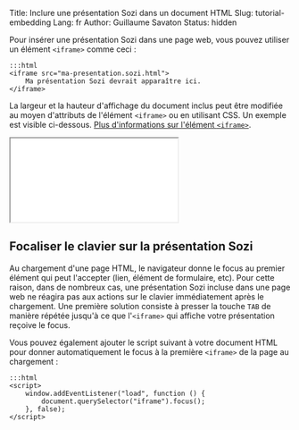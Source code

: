 Title: Inclure une présentation Sozi dans un document HTML
Slug: tutorial-embedding
Lang: fr
Author: Guillaume Savaton
Status: hidden

Pour insérer une présentation Sozi dans une page web, vous pouvez
utiliser un élément `<iframe>` comme ceci&nbsp;:


    :::html
    <iframe src="ma-presentation.sozi.html">
        Ma présentation Sozi devrait apparaître ici.
    </iframe>

La largeur et la hauteur d'affichage du document inclus peut être
modifiée au moyen d'attributs de l'élément `<iframe>` ou
en utilisant CSS.
Un exemple est visible ci-dessous.
[Plus d'informations sur l'élément `<iframe>`](https://developer.mozilla.org/fr/docs/Web/HTML/Element/iframe).

<iframe class="sozi" src="|filename|/presentations/ceci-nest-pas-un-diaporama.sozi.html">
    Votre navigateur ne peut pas afficher ce contenu.
</iframe>

Focaliser le clavier sur la présentation Sozi
-----------------------------------------------

Au chargement d'une page HTML, le navigateur donne le focus au premier
élément qui peut l'accepter (lien, élément de formulaire, etc).
Pour cette raison, dans de nombreux cas, une présentation Sozi incluse dans
une page web ne réagira pas aux actions sur le clavier immédiatement
après le chargement.
Une première solution consiste à presser la touche `TAB` de manière répétée
jusqu'à ce que l'`<iframe>` qui affiche votre présentation reçoive le focus.

Vous pouvez également ajouter le script suivant à votre document HTML
pour donner automatiquement le focus à la première `<iframe>` de la page
au chargement&nbsp;:

    :::html
    <script>
        window.addEventListener("load", function () {
            document.querySelector("iframe").focus();
        }, false);
    </script>
